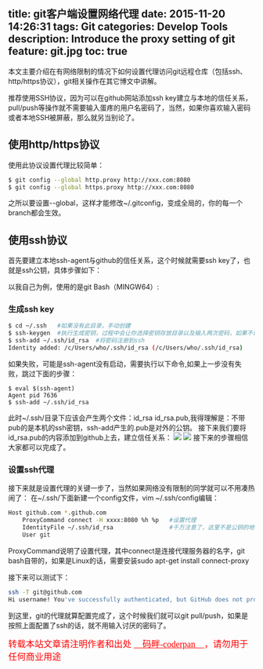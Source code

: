title: git客户端设置网络代理
date: 2015-11-20 14:26:31
tags: Git
categories: Develop Tools
description: Introduce the proxy setting of git
feature: git.jpg
toc: true
---

本文主要介绍在有网络限制的情况下如何设置代理访问git远程仓库（包括ssh、http/https协议），git相关操作在其它博文中讲解。

推荐使用SSH协议，因为可以在github网站添加ssh key建立与本地的信任关系，pull/push等操作就不需要输入蛋疼的用户名密码了，当然，如果你喜欢输入密码或者本地SSH被屏蔽，那么就另当别论了。

## 使用http/https协议 ##
使用此协议设置代理比较简单：
```Bash
$ git config --global http.proxy http://xxx.com:8080
$ git config --global https.proxy http://xxx.com:8080
```
之所以要设置--global，这样才能修改~/.gitconfig，变成全局的，你的每一个branch都会生效。

<!-- more -->
## 使用ssh协议 ##
首先要建立本地ssh-agent与github的信任关系，这个时候就需要ssh key了，也就是ssh公钥，具体步骤如下：

以我自己为例，使用的是git Bash（MINGW64）:

### 生成ssh key ###
```Bash
$ cd ~/.ssh   #如果没有此目录，手动创建
$ ssh-keygen  #执行生成密钥，过程中会让你选择密钥存放目录以及输入两次密码，如果不设密码，连续按三次Enter即可
$ ssh-add ~/.ssh/id_rsa  #将密码注册到ssh
Identity added: /c/Users/who/.ssh/id_rsa (/c/Users/who/.ssh/id_rsa)
```
如果失败，可能是ssh-agent没有启动，需要执行以下命令,如果上一步没有失败，跳过下面的步骤：
```
$ eval $(ssh-agent) 
Agent pid 7636
$ ssh-add ~/.ssh/id_rsa
```
此时~/.ssh/目录下应该会产生两个文件：id_rsa id_rsa.pub,我得理解是：不带pub的是本机的ssh密钥，ssh-add产生的.pub是对外的公钥。
接下来我们要将id_rsa.pub的内容添加到github上去，建立信任关系：
![](git1.png)
![](git2.png)
接下来的步骤相信大家都可以完成了。

### 设置ssh代理 ###
接下来就是设置代理的关键一步了，当然如果网络没有限制的同学就可以不用凑热闹了：
在~/.ssh/下面新建一个config文件，vim ~/.ssh/config编辑：
```Bash
Host github.com *.github.com
	ProxyCommand connect -H xxxx:8080 %h %p   #设置代理
	IdentityFile ~/.ssh/id_rsa                #千万注意了，这里不是公钥的地址哦，是私钥
	User git
```
ProxyCommand说明了设置代理，其中connect是连接代理服务器的名字，git bash自带的，如果是Linux的话，需要安装sudo apt-get install connect-proxy

接下来可以测试下：
```Bash
ssh -T git@github.com
Hi username! You've successfully authenticated, but GitHub does not provide shell access.
```
到这里，git的代理就算配置完成了，这个时候我们就可以git pull/push，如果是按照上面配置了ssh的话，就不用输入讨厌的密码了。

<font color=#ff0000 size=4 face="黑体">
转载本站文章请注明作者和出处 <u>__码畔-coderpan__</u>，请勿用于任何商业用途
</font>


